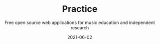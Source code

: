 ---
title: Practice
subtitle: Free open source web applications for music education and independent research
list: ru_practice
cover: apps/table.png
tags: ru_main
date: 2021-06-02
---